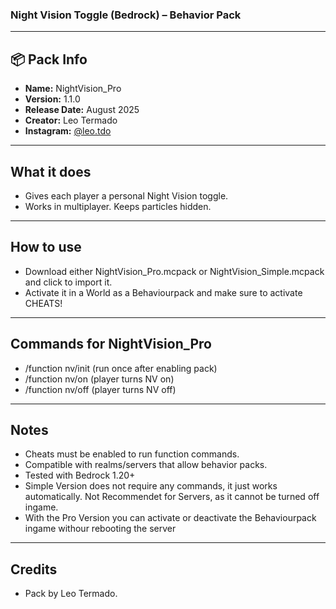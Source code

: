 ### Night Vision Toggle (Bedrock) – Behavior Pack

---

## 📦 Pack Info

- **Name:** NightVision_Pro  
- **Version:** 1.1.0  
- **Release Date:** August 2025  
- **Creator:** Leo Termado  
- **Instagram:** [@leo.tdo](https://instagram.com/leo.tdo)

---

## What it does
- Gives each player a personal Night Vision toggle.
- Works in multiplayer. Keeps particles hidden.

---

## How to use
- Download either NightVision_Pro.mcpack or NightVision_Simple.mcpack and click to import it.
- Activate it in a World as a Behaviourpack and make sure to activate CHEATS! 

---

## Commands for NightVision_Pro
- /function nv/init   (run once after enabling pack)
- /function nv/on     (player turns NV on)
- /function nv/off    (player turns NV off)

---

## Notes
- Cheats must be enabled to run function commands.
- Compatible with realms/servers that allow behavior packs.
- Tested with Bedrock 1.20+
- Simple Version does not require any commands, it just works automatically. Not Recommendet for Servers, as it cannot be turned off ingame.
- With the Pro Version you can activate or deactivate the Behaviourpack ingame withour rebooting the server  

---

## Credits
- Pack by Leo Termado.
